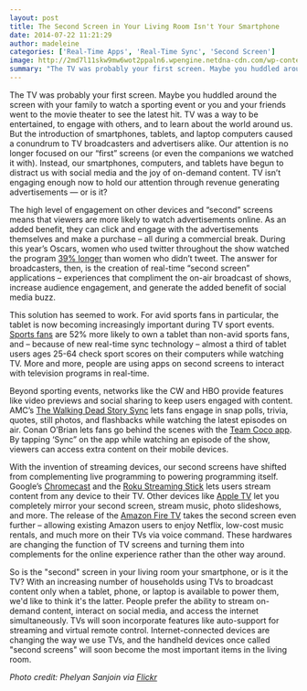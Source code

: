 ```yaml
---
layout: post
title: The Second Screen in Your Living Room Isn't Your Smartphone
date: 2014-07-22 11:21:29
author: madeleine
categories: ['Real-Time Apps', 'Real-Time Sync', 'Second Screen']
image: http://2md7l11skw9mw6wot2ppaln6.wpengine.netdna-cdn.com/wp-content/uploads/2014/07/1392413224_5bc1ef0563_b.jpg
summary: "The TV was probably your first screen. Maybe you huddled around the screen with your family to watch a sporting event or you and your friends went to the movie theater to see the latest hit. TV was a way to be entertained, to engage with others, and to learn about the world around us. But the introduction of smartphones, tablets, and laptop computers caused a conundrum to TV broadcasters and advertisers alike. Our attention is no longer focused on our 'first' screens (or even the companions we watched it with). Instead, our smartphones, computers, and tablets have begun to distract us with social media and the joy of on-demand content. TV isn’t engaging enough now to hold our attention through revenue generating advertisements — or is it?"
---
```

The TV was probably your first screen. Maybe you huddled around the screen with your family to watch a sporting event or you and your friends went to the movie theater to see the latest hit. TV was a way to be entertained, to engage with others, and to learn about the world around us. But the introduction of smartphones, tablets, and laptop computers caused a conundrum to TV broadcasters and advertisers alike. Our attention is no longer focused on our “first” screens (or even the companions we watched it with). Instead, our smartphones, computers, and tablets have begun to distract us with social media and the joy of on-demand content. TV isn’t engaging enough now to hold our attention through revenue generating advertisements — or is it?<!--more-->

The high level of engagement on other devices and “second” screens means that viewers are more likely to watch advertisements online. As an added benefit, they can click and engage with the advertisements themselves and make a purchase – all during a commercial break. During this year’s Oscars, women who used twitter throughout the show watched the program <a href="http://www.marketwired.com/press-release/-1885731.htm">39% longer</a> than women who didn’t tweet. The answer for broadcasters, then, is the creation of real-time “second screen” applications – experiences that compliment the on-air broadcast of shows, increase audience engagement, and generate the added benefit of social media buzz.

This solution has seemed to work. For avid sports fans in particular, the tablet is now becoming increasingly important during TV sport events. <a href="http://www.stats.com/pdfs/secondscreen.pdf">Sports fans</a> are 52% more likely to own a tablet than non-avid sports fans, and – because of new real-time sync technology – almost a third of tablet users ages 25-64 check sport scores on their computers while watching TV. More and more, people are using apps on second screens to interact with television programs in real-time.

Beyond sporting events, networks like the CW and HBO provide features like video previews and social sharing to keep users engaged with content. AMC’s <a href="http://www.amctv.com/shows/the-walking-dead/story-sync">The Walking Dead Story Sync</a> lets fans engage in snap polls, trivia, quotes, still photos, and flashbacks while watching the latest episodes on air. Conan O’Brian lets fans go behind the scenes with the <a href="http://teamcoco.com/togo">Team Coco app</a>. By tapping ‘Sync” on the app while watching an episode of the show, viewers can access extra content on their mobile devices.<strong> </strong>

With the invention of streaming devices, our second screens have shifted from complementing live programming to powering programming itself. Google’s <a href="http://www.google.com/chrome/devices/chromecast/">Chromecast</a> and the <a href="https://www.roku.com">Roku Streaming Stick</a> lets users stream content from any device to their TV. Other devices like <a href="https://www.apple.com/appletv/">Apple TV</a> let you completely mirror your second screen, stream music, photo slideshows, and more. The release of the <a href="http://www.amazon.com/Fire-TV-streaming-media-player/dp/B00CX5P8FC">Amazon Fire TV</a> takes the second screen even further – allowing existing Amazon users to enjoy Netflix, low-cost music rentals, and much more on their TVs via voice command. These hardwares are changing the function of TV screens and turning them into complements for the online experience rather than the other way around.

So is the "second" screen in your living room your smartphone, or is it the TV? With an increasing number of households using TVs to broadcast content only when a tablet, phone, or laptop is available to power them, we'd like to think it's the latter. People prefer the ability to stream on-demand content, interact on social media, and access the internet simultaneously. TVs will soon incorporate features like auto-support for streaming and virtual remote control. Internet-connected devices are changing the way we use TVs, and the handheld devices once called "second screens" will soon become the most important items in the living room.

<em>Photo credit: Phelyan Sanjoin via <a href="https://www.flickr.com/photos/phelyan/">Flickr</a></em>
